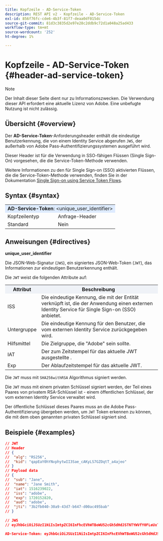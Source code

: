 ```yaml
---
title: Kopfzeile - AD-Service-Token
description: REST API v2 - Kopfzeile - AD-Service-Token
exl-id: 856f76fc-cde6-4b3f-81f7-deaa0df015dc
source-git-commit: 81d3c3835d2e97e28c2ddb9c72d1a048a25ad433
workflow-type: tm+mt
source-wordcount: '252'
ht-degree: 1%

---
```


# Kopfzeile - AD-Service-Token {#header-ad-service-token}

>[!NOTE]
>
> Der Inhalt dieser Seite dient nur zu Informationszwecken. Die Verwendung dieser API erfordert eine aktuelle Lizenz von Adobe. Eine unbefugte Nutzung ist nicht zulässig.

## Übersicht {#overview}

Der <b>AD-Service-Token</b>-Anforderungsheader enthält die eindeutige Benutzerkennung, die von einem Identity Service abgerufen `JWS`, der außerhalb von Adobe Pass-Authentifizierungssystemen ausgeführt wird.

Dieser Header ist für die Verwendung in SSO-fähigen Flüssen (Single Sign-On) vorgesehen, die die Service-Token-Methode verwenden.

Weitere Informationen zu den für Single Sign-on (SSO) aktivierten Flüssen, die die Service-Token-Methode verwenden, finden Sie in der Dokumentation [Single Sign-on using Service Token Flows](../../flows/single-sign-on-access-flows/rest-api-v2-single-sign-on-service-token-flows.md).

## Syntax {#syntax}

<table style="table-layout:auto">
   <tr>
      <td style="background-color: #DEEBFF;" colspan="2"><b>AD-Service-Token</b>: &lt;unique_user_identifier&gt;</td>
   </tr>
   <tr>
      <td>Kopfzeilentyp</td>
      <td>Anfrage-Header</td>
   </tr>
   <tr>
      <td>Standard</td>
      <td>Nein</td>
   </tr>
</table>

## Anweisungen {#directives}

<b>unique_user_identifier</b>

Die JSON-Web-Signatur (`JWS`), ein signiertes JSON-Web-Token (`JWT`), das Informationen zur eindeutigen Benutzerkennung enthält.

Die `JWT` weist die folgenden Attribute auf:

<table style="table-layout:auto">
   <tr>
      <th style="background-color: #EFF2F7; width: 15%;">Attribut</th>
      <th style="background-color: #EFF2F7;">Beschreibung</th>
   </tr>
   <tr>
      <td>ISS</td>
      <td>Die eindeutige Kennung, die mit der Entität verknüpft ist, die der Anwendung einen externen Identity Service für Single Sign-on (SSO) anbietet.</td>
   </tr>
   <tr>
      <td>Untergruppe</td>
      <td>Die eindeutige Kennung für den Benutzer, die vom externen Identity Service zurückgegeben wird.</td>
   </tr>
   <tr>
      <td>Hilfsmittel</td>
      <td>Die Zielgruppe, die "Adobe" sein sollte.</td>
   </tr>
   <tr>
      <td>IAT</td>
      <td>Der zum Zeitstempel für das aktuelle JWT ausgestellte .</td>
   </tr>
   <tr>
      <td>Exp</td>
      <td>Der Ablaufzeitstempel für das aktuelle JWT.</td>
   </tr>
</table>

Die `JWT` muss mit `SHA256withRSA` Algorithmus signiert werden.

Die `JWT` muss mit einem privaten Schlüssel signiert werden, der Teil eines Paares von privatem RSA-Schlüssel ist - einem öffentlichen Schlüssel, der vom externen Identity Service verwaltet wird.

Der öffentliche Schlüssel dieses Paares muss an die Adobe Pass-Authentifizierung übergeben werden, um `JWT` Token erkennen zu können, die mit dem oben genannten privaten Schlüssel signiert sind.

## Beispiele {#examples}

```JSON
// JWT
// Header
// {
//  "alg": "RS256",
//  "kid": "qapEaY0hYNvphytwII3Sae_cAKyLS7GZOqtT_a4ajeo"
// }
// Payload data
// {
//  "sub": "Jane",
//  "name": "Jane Smith",
//  "iat": 1516239022,
//  "iss": "adobe",
//  "exp": 1720152820,
//  "aud": "adobe",
//  "jti": "3b2fb040-30a9-43d7-b647-d00ac495bab"
// }
 
// JWS
// eyJhbGciOiJSUzI1NiIsImtpZCI6InFhcEVhWTBoWU52cGh5dHdJSTNTYWVfY0FLeUxTN0daT3F0VF9hNGFqZW8ifQ.eyJzdWIiOiJKYW5lIiwibmFtZSI6IkphbmUgU21pdGgiLCJpYXQiOjE1MTYyMzkwMjIsImlzcyI6ImFkb2JlIiwiZXhwIjoxNzIwMTUyODIwLCJhdWQiOiJhZG9iZSIsImp0aSI6IjNiMmZiMDQwLTMwYTktNDNkNy1iNjQ3LWQwMGFjNDk1YmFiIn0.stHLZFh-635LDNjv9HRHzq912ICNCVGUS3f4RS_bAxpUiUSB6CShS2VvU4V-THEXj7d_zk1mxtPP0QM_pCrh4Vk2GaPRa856Bt_PhsfQY-_benDcB6MIoFX67qrREGncGiv7JEs3ksa-P1YvBYXolT7t52K093kFaQtICfB-aBa8danRZvUrJHjjFoILEpTbQuzxKRN6y36J3p1FZ-SfDuofHp3SnXDrWFRYyXYQnb9WFlhNBxR400-0vzTONZYd097WWy1shMw5V8TvIDvCDE5ifqk31gMdYga-N3JkcTA5QoW7Zl80UV7BhR5v14Va1IZLcbFra_UJdEzbBwW_nA

AD-Service-Token: eyJhbGciOiJSUzI1NiIsImtpZCI6InFhcEVhWTBoWU52cGh5dHdJSTNTYWVfY0FLeUxTN0daT3F0VF9hNGFqZW8ifQ.eyJzdWIiOiJKYW5lIiwibmFtZSI6IkphbmUgU21pdGgiLCJpYXQiOjE1MTYyMzkwMjIsImlzcyI6ImFkb2JlIiwiZXhwIjoxNzIwMTUyODIwLCJhdWQiOiJhZG9iZSIsImp0aSI6IjNiMmZiMDQwLTMwYTktNDNkNy1iNjQ3LWQwMGFjNDk1YmFiIn0.stHLZFh-635LDNjv9HRHzq912ICNCVGUS3f4RS_bAxpUiUSB6CShS2VvU4V-THEXj7d_zk1mxtPP0QM_pCrh4Vk2GaPRa856Bt_PhsfQY-_benDcB6MIoFX67qrREGncGiv7JEs3ksa-P1YvBYXolT7t52K093kFaQtICfB-aBa8danRZvUrJHjjFoILEpTbQuzxKRN6y36J3p1FZ-SfDuofHp3SnXDrWFRYyXYQnb9WFlhNBxR400-0vzTONZYd097WWy1shMw5V8TvIDvCDE5ifqk31gMdYga-N3JkcTA5QoW7Zl80UV7BhR5v14Va1IZLcbFra_UJdEzbBwW_nA
```
